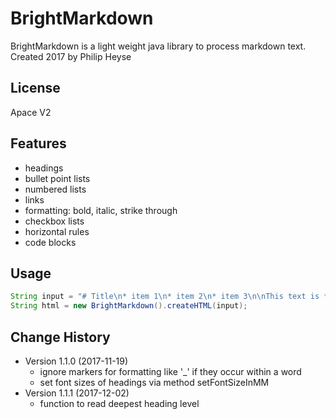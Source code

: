 # BrightMarkdown
BrightMarkdown is a light weight java library to process markdown text.
Created 2017 by Philip Heyse

## License
Apace V2

## Features
 - headings
 - bullet point lists
 - numbered lists
 - links
 - formatting: bold, italic, strike through
 - checkbox lists
 - horizontal rules
 - code blocks

## Usage
```java
String input = "# Title\n* item 1\n* item 2\n* item 3\n\nThis text is **bold**.";
String html = new BrightMarkdown().createHTML(input);
```
 
## Change History
 - Version 1.1.0 (2017-11-19)
   - ignore markers for formatting like '_' if they occur within a word
   - set font sizes of headings via method setFontSizeInMM 
 - Version 1.1.1 (2017-12-02)
   - function to read deepest heading level 
 
 

